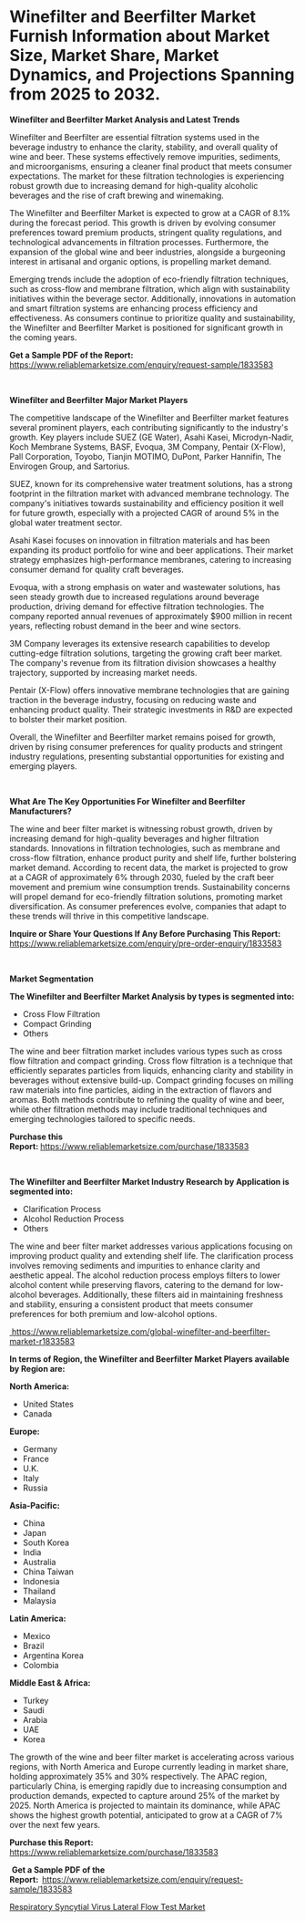 <p><h1>Winefilter and Beerfilter Market Furnish Information about Market Size, Market Share, Market Dynamics, and Projections Spanning from 2025 to 2032.</h1></p><p><strong>Winefilter and Beerfilter Market Analysis and Latest Trends</strong></p>
<p><p>Winefilter and Beerfilter are essential filtration systems used in the beverage industry to enhance the clarity, stability, and overall quality of wine and beer. These systems effectively remove impurities, sediments, and microorganisms, ensuring a cleaner final product that meets consumer expectations. The market for these filtration technologies is experiencing robust growth due to increasing demand for high-quality alcoholic beverages and the rise of craft brewing and winemaking.</p><p>The Winefilter and Beerfilter Market is expected to grow at a CAGR of 8.1% during the forecast period. This growth is driven by evolving consumer preferences toward premium products, stringent quality regulations, and technological advancements in filtration processes. Furthermore, the expansion of the global wine and beer industries, alongside a burgeoning interest in artisanal and organic options, is propelling market demand. </p><p>Emerging trends include the adoption of eco-friendly filtration techniques, such as cross-flow and membrane filtration, which align with sustainability initiatives within the beverage sector. Additionally, innovations in automation and smart filtration systems are enhancing process efficiency and effectiveness. As consumers continue to prioritize quality and sustainability, the Winefilter and Beerfilter Market is positioned for significant growth in the coming years.</p></p>
<p><strong>Get a Sample PDF of the Report:&nbsp;</strong> <a href="https://www.reliablemarketsize.com/enquiry/request-sample/1833583?utm_campaign=2384&utm_medium=2&utm_source=Github&utm_content=ia&utm_term=26032025&utm_id=winefilter-and-beerfilter">https://www.reliablemarketsize.com/enquiry/request-sample/1833583</a></p>
<p>&nbsp;</p>
<p><strong>Winefilter and Beerfilter Major Market Players</strong></p>
<p><p>The competitive landscape of the Winefilter and Beerfilter market features several prominent players, each contributing significantly to the industry's growth. Key players include SUEZ (GE Water), Asahi Kasei, Microdyn-Nadir, Koch Membrane Systems, BASF, Evoqua, 3M Company, Pentair (X-Flow), Pall Corporation, Toyobo, Tianjin MOTIMO, DuPont, Parker Hannifin, The Envirogen Group, and Sartorius.</p><p>SUEZ, known for its comprehensive water treatment solutions, has a strong footprint in the filtration market with advanced membrane technology. The company's initiatives towards sustainability and efficiency position it well for future growth, especially with a projected CAGR of around 5% in the global water treatment sector.</p><p>Asahi Kasei focuses on innovation in filtration materials and has been expanding its product portfolio for wine and beer applications. Their market strategy emphasizes high-performance membranes, catering to increasing consumer demand for quality craft beverages.</p><p>Evoqua, with a strong emphasis on water and wastewater solutions, has seen steady growth due to increased regulations around beverage production, driving demand for effective filtration technologies. The company reported annual revenues of approximately $900 million in recent years, reflecting robust demand in the beer and wine sectors.</p><p>3M Company leverages its extensive research capabilities to develop cutting-edge filtration solutions, targeting the growing craft beer market. The company's revenue from its filtration division showcases a healthy trajectory, supported by increasing market needs.</p><p>Pentair (X-Flow) offers innovative membrane technologies that are gaining traction in the beverage industry, focusing on reducing waste and enhancing product quality. Their strategic investments in R&D are expected to bolster their market position.</p><p>Overall, the Winefilter and Beerfilter market remains poised for growth, driven by rising consumer preferences for quality products and stringent industry regulations, presenting substantial opportunities for existing and emerging players.</p></p>
<p>&nbsp;</p>
<p><strong>What Are The Key Opportunities For Winefilter and Beerfilter Manufacturers?</strong></p>
<p><p>The wine and beer filter market is witnessing robust growth, driven by increasing demand for high-quality beverages and higher filtration standards. Innovations in filtration technologies, such as membrane and cross-flow filtration, enhance product purity and shelf life, further bolstering market demand. According to recent data, the market is projected to grow at a CAGR of approximately 6% through 2030, fueled by the craft beer movement and premium wine consumption trends. Sustainability concerns will propel demand for eco-friendly filtration solutions, promoting market diversification. As consumer preferences evolve, companies that adapt to these trends will thrive in this competitive landscape.</p></p>
<p><strong>Inquire or Share Your Questions If Any Before Purchasing This Report:</strong> <a href="https://www.reliablemarketsize.com/enquiry/pre-order-enquiry/1833583?utm_campaign=2384&utm_medium=2&utm_source=Github&utm_content=ia&utm_term=26032025&utm_id=winefilter-and-beerfilter">https://www.reliablemarketsize.com/enquiry/pre-order-enquiry/1833583</a></p>
<p>&nbsp;</p>
<p><strong>Market Segmentation</strong></p>
<p><strong>The Winefilter and Beerfilter Market Analysis by types is segmented into:</strong></p>
<p><ul><li>Cross Flow Filtration</li><li>Compact Grinding</li><li>Others</li></ul></p>
<p><p>The wine and beer filtration market includes various types such as cross flow filtration and compact grinding. Cross flow filtration is a technique that efficiently separates particles from liquids, enhancing clarity and stability in beverages without extensive build-up. Compact grinding focuses on milling raw materials into fine particles, aiding in the extraction of flavors and aromas. Both methods contribute to refining the quality of wine and beer, while other filtration methods may include traditional techniques and emerging technologies tailored to specific needs.</p></p>
<p><strong>Purchase this Report:&nbsp;</strong><a href="https://www.reliablemarketsize.com/purchase/1833583?utm_campaign=2384&utm_medium=2&utm_source=Github&utm_content=ia&utm_term=26032025&utm_id=winefilter-and-beerfilter">https://www.reliablemarketsize.com/purchase/1833583</a></p>
<p>&nbsp;</p>
<p><strong>The Winefilter and Beerfilter Market Industry Research by Application is segmented into:</strong></p>
<p><ul><li>Clarification Process</li><li>Alcohol Reduction Process</li><li>Others</li></ul></p>
<p><p>The wine and beer filter market addresses various applications focusing on improving product quality and extending shelf life. The clarification process involves removing sediments and impurities to enhance clarity and aesthetic appeal. The alcohol reduction process employs filters to lower alcohol content while preserving flavors, catering to the demand for low-alcohol beverages. Additionally, these filters aid in maintaining freshness and stability, ensuring a consistent product that meets consumer preferences for both premium and low-alcohol options.</p></p>
<p><a href="https://www.reliablemarketsize.com/global-winefilter-and-beerfilter-market-r1833583?utm_campaign=2384&utm_medium=2&utm_source=Github&utm_content=ia&utm_term=26032025&utm_id=winefilter-and-beerfilter">&nbsp;https://www.reliablemarketsize.com/global-winefilter-and-beerfilter-market-r1833583</a></p>
<p><strong>In terms of Region, the Winefilter and Beerfilter Market Players available by Region are:</strong></p>
<p>
    <p> <strong> North America: </strong>
        <ul>
            <li>United States</li>
            <li>Canada</li>
        </ul>
        </p> 
    <p> <strong> Europe: </strong>
        <ul>
            <li>Germany</li>
            <li>France</li>
            <li>U.K.</li>
            <li>Italy</li>
            <li>Russia</li>
        </ul>
        </p> 
    <p> <strong> Asia-Pacific: </strong>
        <ul>
            <li>China</li>
            <li>Japan</li>
            <li>South Korea</li>
            <li>India</li>
            <li>Australia</li>
            <li>China Taiwan</li>
            <li>Indonesia</li>
            <li>Thailand</li>
            <li>Malaysia</li>
        </ul>
        </p> 
    <p> <strong> Latin America: </strong>
        <ul>
            <li>Mexico</li>
            <li>Brazil</li>
            <li>Argentina Korea</li>
            <li>Colombia</li>
        </ul>
        </p> 
    <p> <strong> Middle East & Africa: </strong>
        <ul>
            <li>Turkey</li>
            <li>Saudi</li>
            <li>Arabia</li>
            <li>UAE</li>
            <li>Korea</li>
        </ul>
    </p>
    </p>
<p><p>The growth of the wine and beer filter market is accelerating across various regions, with North America and Europe currently leading in market share, holding approximately 35% and 30% respectively. The APAC region, particularly China, is emerging rapidly due to increasing consumption and production demands, expected to capture around 25% of the market by 2025. North America is projected to maintain its dominance, while APAC shows the highest growth potential, anticipated to grow at a CAGR of 7% over the next few years.</p></p>
<p><strong>Purchase this Report: </strong><a href="https://www.reliablemarketsize.com/purchase/1833583?utm_campaign=2384&utm_medium=2&utm_source=Github&utm_content=ia&utm_term=26032025&utm_id=winefilter-and-beerfilter">https://www.reliablemarketsize.com/purchase/1833583</a></p>
<p>&nbsp;<strong>Get a Sample PDF of the Report:&nbsp;&nbsp;</strong><a href="https://www.reliablemarketsize.com/enquiry/request-sample/1833583?utm_campaign=2384&utm_medium=2&utm_source=Github&utm_content=ia&utm_term=26032025&utm_id=winefilter-and-beerfilter">https://www.reliablemarketsize.com/enquiry/request-sample/1833583</a></p>
<p><strong></strong></p>
<p><p><a href="https://github.com/skerretflossie9297/Market-Research-Report-List-1/blob/main/respiratory-syncytial-virus-lateral-flow-test-market.md?utm_campaign=2384&utm_medium=2&utm_source=Github&utm_content=ia&utm_term=26032025&utm_id=winefilter-and-beerfilter">Respiratory Syncytial Virus Lateral Flow Test Market</a></p></p>
